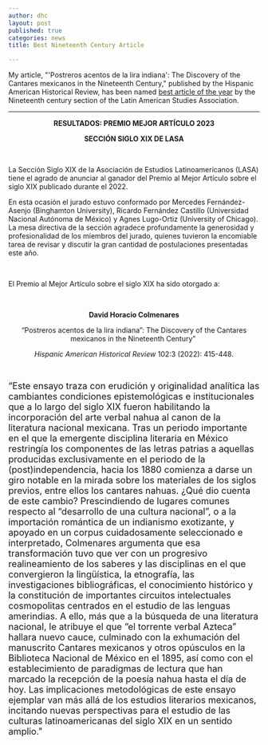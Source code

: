 ```yaml
---
author: dhc 
layout: post
published: true
categories: news
title: Best Nineteenth Century Article

---
```


My article, "'Postreros acentos de la lira indiana': The Discovery of the Cantares mexicanos in the Nineteenth Century," published by the Hispanic American Historical Review, has been named [best article of the year](https://docs.google.com/document/d/1iaGJGNLNA_BLxCrUviZIX6Z3wCalYbjFOmd9mqMaxNE/edit) by the Nineteenth century section of the Latin American Studies Association.

---

<p style="text-align: center;"><strong>RESULTADOS: PREMIO MEJOR ART&Iacute;CULO 2023</strong></p>
<p style="text-align: center;"><strong>SECCI&Oacute;N SIGLO XIX DE LASA</strong></p>
<p>&nbsp;</p>
<p>La Secci&oacute;n Siglo XIX de la Asociaci&oacute;n de Estudios Latinoamericanos (LASA) tiene el agrado de anunciar al ganador del Premio al Mejor Art&iacute;culo sobre el siglo XIX publicado durante el 2022.</p>
<p>En esta ocasi&oacute;n el jurado estuvo conformado por Mercedes Fern&aacute;ndez-Asenjo (Binghamton University), Ricardo Fern&aacute;ndez Castillo (Universidad Nacional Aut&oacute;noma de M&eacute;xico) y Agnes Lugo-Ortiz (University of Chicago). La mesa directiva de la secci&oacute;n agradece profundamente la generosidad y profesionalidad de los miembros del jurado, quienes tuvieron la encomiable tarea de revisar y discutir la gran cantidad de postulaciones presentadas este a&ntilde;o.</p>
<p><br></p>
<p>El Premio al Mejor Art&iacute;culo sobre el siglo XIX ha sido otorgado a:</p>
<p>&nbsp;</p>
<p style="text-align: center;"><strong>David Horacio Colmenares</strong></p>
<p style="text-align: center;">&ldquo;Postreros acentos de la lira indiana&rdquo;: The Discovery of the Cantares mexicanos in the Nineteenth Century&rdquo;&nbsp;</p>
<p style="text-align: center;"><em>Hispanic American Historical Review</em> 102:3 (2022): 415-448.</p>
<p style="text-align: left;"><br></p>
<p style="text-align: left;"><span style="font-size: 18px;">&ldquo;Este ensayo traza con erudici&oacute;n y originalidad anal&iacute;tica las cambiantes condiciones epistemol&oacute;gicas e institucionales que a lo largo del siglo XIX fueron habilitando la incorporaci&oacute;n del arte verbal nahua al canon de la literatura nacional mexicana. Tras un periodo importante en el que la emergente disciplina literaria en M&eacute;xico restring&iacute;a los componentes de las letras patrias a aquellas producidas exclusivamente en el periodo de la (post)independencia, hacia los 1880 comienza a darse un giro notable en la mirada sobre los materiales de los siglos previos, entre ellos los cantares nahuas. &iquest;Qu&eacute; dio cuenta de este cambio? Prescindiendo de lugares comunes respecto al &ldquo;desarrollo de una cultura nacional&rdquo;, o a la importaci&oacute;n rom&aacute;ntica de un indianismo exotizante, y apoyado en un corpus cuidadosamente seleccionado e interpretado, Colmenares argumenta que esa transformaci&oacute;n tuvo que ver con un progresivo realineamiento de los saberes y las disciplinas en el que convergieron la ling&uuml;&iacute;stica, la etnograf&iacute;a, las investigaciones bibliogr&aacute;ficas, el conocimiento hist&oacute;rico y la constituci&oacute;n de importantes circuitos intelectuales cosmopolitas centrados en el estudio de las lenguas amerindias. A ello, m&aacute;s que a la b&uacute;squeda de una literatura nacional, le atribuye el que &ldquo;el torrente verbal Azteca&rdquo; hallara nuevo cauce, culminado con la exhumaci&oacute;n del manuscrito Cantares mexicanos y otros op&uacute;sculos en la Biblioteca Nacional de M&eacute;xico en el 1895, as&iacute; como con el establecimiento de paradigmas de lectura que han marcado la recepci&oacute;n de la poes&iacute;a nahua hasta el d&iacute;a de hoy. Las implicaciones metodol&oacute;gicas de este ensayo ejemplar van m&aacute;s all&aacute; de los estudios literarios mexicanos, incitando nuevas perspectivas para el estudio de las culturas latinoamericanas del siglo XIX en un sentido amplio.&quot;</span></p>
<p style="text-align: center;">&nbsp;</p>

